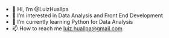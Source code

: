 - 👋 Hi, I’m @LuizHuallpa
- 👀 I’m interested in Data Analysis and Front End Development
- 🌱 I’m currently learning Python for Data Analysis
- 📫 How to reach me luiz.huallpa@gmail.com

